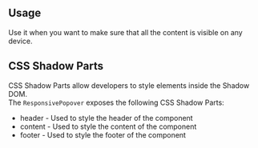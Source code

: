 ## Usage

Use it when you want to make sure that all the content is visible on any device.

## CSS Shadow Parts

<ui5-link target="_blank" href="https://developer.mozilla.org/en-US/docs/Web/CSS/::part">CSS Shadow Parts</ui5-link> allow developers to style elements inside the Shadow DOM.  
The `ResponsivePopover` exposes the following CSS Shadow Parts:

- header - Used to style the header of the component
- content - Used to style the content of the component
- footer - Used to style the footer of the component
